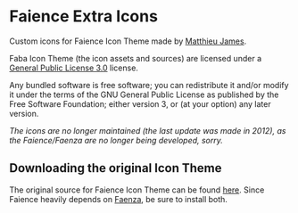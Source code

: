 # Faience Extra Icons

Custom icons for Faience Icon Theme made by [Matthieu James](http://tiheum.deviantart.com/).

Faba Icon Theme (the icon assets and sources) are licensed under a [General Public License 3.0](https://www.gnu.org/licenses/gpl-3.0.en.html) license.

Any bundled software is free software; you can redistribute it and/or modify it under the terms of the GNU General Public License as published by the Free Software Foundation; either version 3, or (at your option) any later version.

*The icons are no longer maintained (the last update was made in 2012), as the Faience/Faenza are no longer being developed, sorry.*

## Downloading the original Icon Theme

The original source for Faience Icon Theme can be found [here](http://tiheum.deviantart.com/art/Faience-icon-theme-255099649). Since Faience heavily depends on [Faenza](http://tiheum.deviantart.com/art/Faenza-Icons-173323228), be sure to install both.

